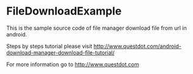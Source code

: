 # FileDownloadExample
This is the sample source code of file manager download file from url in android.

Steps by steps tutorial please visit http://www.questdot.com/android-download-manager-download-file-tutorial/

For more information go to http://www.questdot.com
